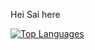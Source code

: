 <p>Hei Sai here </p>
<p>

<a href="https://github.com/anuraghazra/github-readme-stats">

    
</p>
    <img src="https://github-readme-stats.vercel.app/api/top-langs/?username=Sai-kodehode&layout=compact&show_icons=true&theme=dracula" alt="Top Languages">
  </a>


